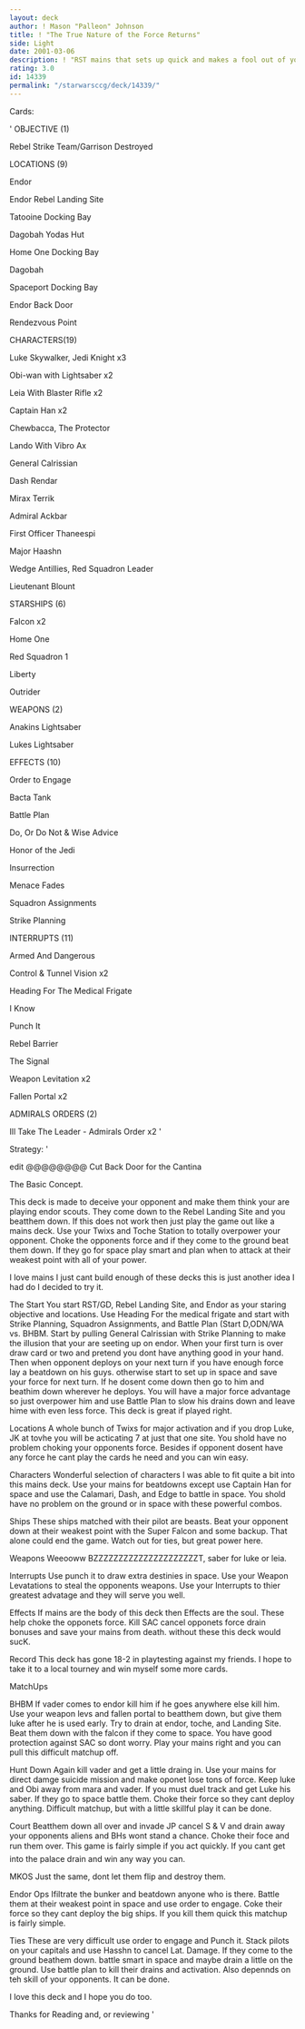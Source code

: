 ```yaml
---
layout: deck
author: ! Mason "Palleon" Johnson
title: ! "The True Nature of the Force Returns"
side: Light
date: 2001-03-06
description: ! "RST mains that sets up quick and makes a fool out of your opponent. Feel the Force."
rating: 3.0
id: 14339
permalink: "/starwarsccg/deck/14339/"
---
```

Cards: 

' OBJECTIVE (1) 

Rebel Strike Team/Garrison Destroyed 


LOCATIONS (9) 

Endor 

Endor Rebel Landing Site 

Tatooine Docking Bay 

Dagobah Yodas Hut 

Home One Docking Bay 

Dagobah 

Spaceport Docking Bay 

Endor Back Door 

Rendezvous Point 



CHARACTERS(19) 

Luke Skywalker, Jedi Knight x3 

Obi-wan with Lightsaber x2 

Leia With Blaster Rifle x2 

Captain Han x2 

Chewbacca, The Protector 

Lando With Vibro Ax 

General Calrissian 

Dash Rendar 

Mirax Terrik 

Admiral Ackbar 

First Officer Thaneespi 

Major Haashn 

Wedge Antillies, Red Squadron Leader 

Lieutenant Blount 


STARSHIPS (6) 

Falcon x2 

Home One 

Red Squadron 1 

Liberty 

Outrider 


WEAPONS (2) 

Anakins Lightsaber 

Lukes Lightsaber 


EFFECTS (10) 

Order to Engage 

Bacta Tank 

Battle Plan 

Do, Or Do Not & Wise Advice 

Honor of the Jedi 

Insurrection 

Menace Fades 

Squadron Assignments 

Strike Planning 



INTERRUPTS (11) 

Armed And Dangerous 

Control & Tunnel Vision x2 

Heading For The Medical Frigate 

I Know 

Punch It 

Rebel Barrier 

The Signal 

Weapon Levitation x2 

Fallen Portal x2 


ADMIRALS ORDERS (2) 

Ill Take The Leader - Admirals Order x2   '

Strategy: '

 
edit @@@@@@@@ Cut Back Door for the Cantina 


The Basic Concept. 


This deck is made to deceive your opponent and make them think your are playing endor scouts. They come down to the Rebel Landing Site and you beatthem down. If this does not work then just play the game out like a mains deck. Use your Twixs and Toche Station to totally overpower your opponent. Choke the opponents force and if they come to the ground beat them down. If they go for space play smart and plan when to attack at their weakest point with all of your power. 


I love mains I just cant build enough of these decks this is just another idea I had do I decided to try it. 


The Start You start RST/GD, Rebel Landing Site, and Endor as your staring objective and locations. Use Heading For the medical frigate and start with Strike Planning, Squadron Assignments, and Battle Plan (Start D,ODN/WA vs. BHBM. Start by pulling General Calrissian with Strike Planning to make the illusion that your are seeting up on endor. When your first turn is over draw card or two and pretend you dont have anything good in your hand. Then when opponent deploys on your next turn if you have enough force lay a beatdown on his guys. otherwise start to set up in space and save your force for next turn. If he dosent come down then go to him and beathim down wherever he deploys. You will have a major force advantage so just overpower him and use Battle Plan to slow his drains down and leave hime with even less force. This deck is great if played right. 


Locations A whole bunch of Twixs for major activation and if you drop Luke, JK at tovhe you will be acticating 7 at just that one site. You shold have no problem choking your opponents force. Besides if opponent dosent have any force he cant play the cards he need and you can win easy. 


Characters Wonderful selection of characters I was able to fit quite a bit into this mains deck. Use your mains for beatdowns except use Captain Han for space and use the Calamari, Dash, and Edge to battle in space. You shold have no problem on the ground or in space with these powerful combos. 


Ships These ships matched with their pilot are beasts. Beat your opponent down at their weakest point with the Super Falcon and some backup. That alone could end the game. Watch out for ties, but great power here. 


Weapons Weeooww BZZZZZZZZZZZZZZZZZZZZZT, saber for luke or leia. 


Interrupts Use punch it to draw extra destinies in space. Use your Weapon Levatations to steal the opponents weapons. Use your Interrupts to thier greatest advatage and they will serve you well. 


Effects If mains are the body of this deck then Effects are the soul. These help choke the opponets force. Kill SAC cancel opponets force drain bonuses and save your mains from death. without these this deck would sucK. 


Record This deck has gone 18-2 in playtesting against my friends. I hope to take it to a local tourney and win myself some more cards. 


MatchUps 


BHBM If vader comes to endor kill him if he goes anywhere else kill him. Use your weapon levs and fallen portal to beatthem down, but give them luke after he is used early. Try to drain at endor, toche, and Landing Site. Beat them down with the falcon if they come to space. You have good protection against SAC so dont worry. Play your mains right and you can pull this difficult matchup off. 


Hunt Down Again kill vader and get a little draing in. Use your mains for direct damge suicide mission and make oponet lose tons of force. Keep luke and Obi away from mara and vader. If you must duel track and get Luke his saber. If they go to space battle them. Choke their force so they cant deploy anything. Difficult matchup, but with a little skillful play it can be done. 


Court Beatthem down all over and invade JP cancel S & V and drain away your opponents aliens and BHs wont stand a chance. Choke their foce and run them over. This game is fairly simple if you act quickly. If you cant get into the palace drain and win any way you can. 


MKOS Just the same, dont let them flip and destroy them. 


Endor Ops Ifiltrate the bunker and beatdown anyone who is there. Battle them at their weakest point in space and use order to engage. Coke their force so they cant deploy the big ships. If you kill them quick this matchup is fairly simple. 


Ties These are very difficult use order to engage and Punch it. Stack pilots on your capitals and use Hasshn to cancel Lat. Damage. If they come to the ground beathem down. battle smart in space and maybe drain a little on the ground. Use battle plan to kill their drains and activation. Also depennds on teh skill of your opponents. It can be done. 


I love this deck and I hope you do too. 

Thanks for Reading and, or reviewing   '
